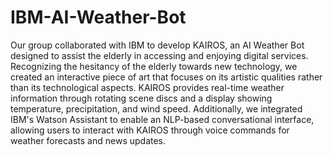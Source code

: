 # IBM-AI-Weather-Bot

Our group collaborated with IBM to develop KAIROS, an AI Weather Bot designed to assist the elderly in accessing and enjoying digital services. Recognizing the hesitancy of the elderly towards new technology, we created an interactive piece of art that focuses on its artistic qualities rather than its technological aspects. KAIROS provides real-time weather information through rotating scene discs and a display showing temperature, precipitation, and wind speed. Additionally, we integrated IBM's Watson Assistant to enable an NLP-based conversational interface, allowing users to interact with KAIROS through voice commands for weather forecasts and news updates.
